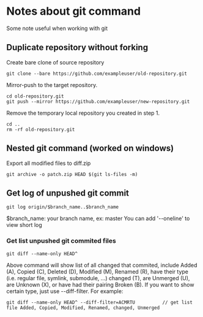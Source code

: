 # Notes about git command
Some note useful when working with git

## Duplicate repository without forking
Create bare clone of source repository
```
git clone --bare https://github.com/exampleuser/old-repository.git
```
Mirror-push to the target repository.
```
cd old-repository.git
git push --mirror https://github.com/exampleuser/new-repository.git
```
Remove the temporary local repository you created in step 1.
```
cd ..
rm -rf old-repository.git
```

## Nested git command (worked on windows)
Export all modified files to diff.zip
```
git archive -o patch.zip HEAD $(git ls-files -m)
```

## Get log of unpushed git commit
```
git log origin/$branch_name..$branch_name
```
$branch_name: your branch name, ex: master
You can add '--oneline' to view short log

### Get list unpushed git commited files
```
git diff --name-only HEAD^
```
Above command will show list of all changed that commited, include Added (A), Copied (C), Deleted (D), Modified (M), Renamed (R), have their type (i.e. regular file, symlink, submodule, …​) changed (T), are Unmerged (U), are Unknown (X), or have had their pairing Broken (B).
If you want to show certain type, just use --diff-filter. For example:
```
git diff --name-only HEAD^ --diff-filter=ACMRTU          // get list file Added, Copied, Modified, Renamed, changed, Unmerged
```


